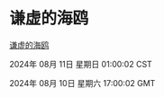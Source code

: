 # 谦虚的海鸥
[谦虚的海鸥](http://219.139.197.74:56308/qxdho/course/base/hotlink/index.php)

2024年 08月 11日 星期日 01:00:02 CST

2024年 08月 10日 星期六 17:00:02 GMT
